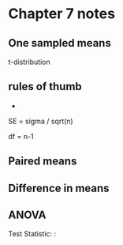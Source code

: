 # Chapter 7 notes

## One sampled means

t-distribution

rules of thumb 
- 
- 

SE = sigma / sqrt(n)

df = n-1

## Paired means


## Difference in means

## ANOVA 

Test Statistic: 
:


